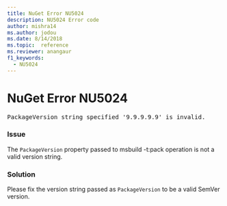 ```yaml
---
title: NuGet Error NU5024
description: NU5024 Error code
author: mishra14
ms.author: jodou
ms.date: 8/14/2018
ms.topic:  reference
ms.reviewer: anangaur
f1_keywords: 
  - NU5024
---
```


# NuGet Error NU5024
<pre>PackageVersion string specified '9.9.9.9.9' is invalid.</pre>

### Issue

The `PackageVersion` property passed to msbuild -t:pack operation is not a valid version string.


### Solution

Please fix the version string passed as `PackageVersion` to be a valid SemVer version.

